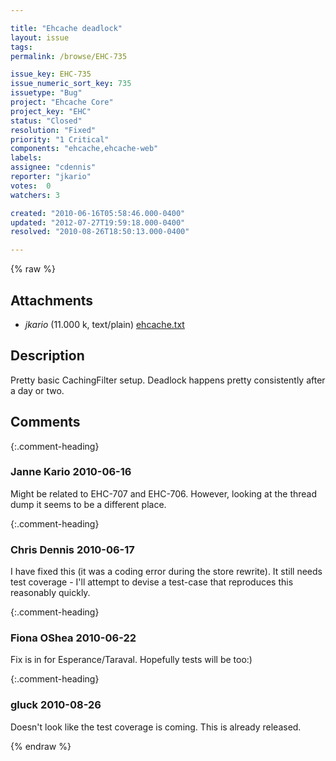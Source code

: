 ```yaml
---

title: "Ehcache deadlock"
layout: issue
tags: 
permalink: /browse/EHC-735

issue_key: EHC-735
issue_numeric_sort_key: 735
issuetype: "Bug"
project: "Ehcache Core"
project_key: "EHC"
status: "Closed"
resolution: "Fixed"
priority: "1 Critical"
components: "ehcache,ehcache-web"
labels: 
assignee: "cdennis"
reporter: "jkario"
votes:  0
watchers: 3

created: "2010-06-16T05:58:46.000-0400"
updated: "2012-07-27T19:59:18.000-0400"
resolved: "2010-08-26T18:50:13.000-0400"

---
```




{% raw %}


## Attachments

* <em>jkario</em> (11.000 k, text/plain) [ehcache.txt](/attachments/EHC/EHC-735/ehcache.txt)




## Description

<div markdown="1" class="description">

Pretty basic CachingFilter setup. Deadlock happens pretty consistently after a day or two.

<cache name="attachmentCache"
       maxElementsInMemory="1"
       maxElementsOnDisk="10000"
       eternal="false"
       timeToLiveSeconds="60"
       diskPersistent="false"
       diskExpiryThreadIntervalSeconds="120"
       memoryStoreEvictionPolicy="LFU"
       overflowToDisk="true"/>


</div>

## Comments


{:.comment-heading}
### **Janne Kario** <span class="date">2010-06-16</span>

<div markdown="1" class="comment">

Might be related to EHC-707 and EHC-706. However, looking at the thread dump it seems to be a different place.

</div>


{:.comment-heading}
### **Chris Dennis** <span class="date">2010-06-17</span>

<div markdown="1" class="comment">

I have fixed this (it was a coding error during the store rewrite).  It still needs test coverage - I'll attempt to devise a test-case that reproduces this reasonably quickly.

</div>


{:.comment-heading}
### **Fiona OShea** <span class="date">2010-06-22</span>

<div markdown="1" class="comment">

Fix is in for Esperance/Taraval. Hopefully tests will be too:)

</div>


{:.comment-heading}
### **gluck** <span class="date">2010-08-26</span>

<div markdown="1" class="comment">

Doesn't look like the test coverage is coming. This is already released.

</div>



{% endraw %}
